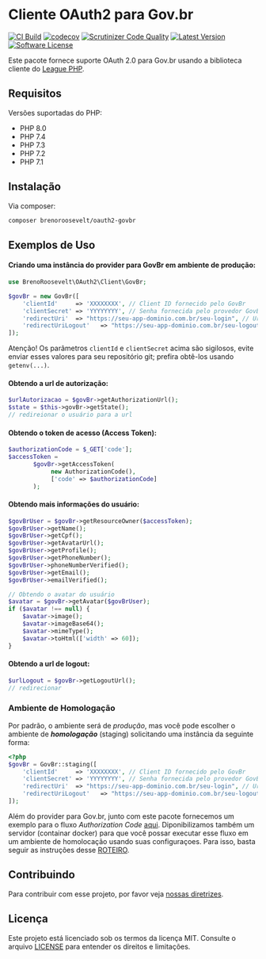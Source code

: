 # Cliente OAuth2 para Gov.br
[![CI Build](https://github.com/brenoroosevelt/oauth2-govbr/actions/workflows/ci.yml/badge.svg?branch=main)](https://github.com/brenoroosevelt/oauth2-govbr/actions/workflows/ci.yml)
[![codecov](https://codecov.io/gh/brenoroosevelt/oauth2-govbr/branch/main/graph/badge.svg?token=S1QBA18IBX)](https://codecov.io/gh/brenoroosevelt/oauth2-govbr) 
[![Scrutinizer Code Quality](https://scrutinizer-ci.com/g/brenoroosevelt/habemus/badges/quality-score.png?b=main)](https://scrutinizer-ci.com/g/brenoroosevelt/oauth2-govbr/?branch=main) 
[![Latest Version](https://img.shields.io/github/release/brenoroosevelt/oauth2-govbr.svg?style=flat)](https://github.com/brenoroosevelt/oauth2-govbr/releases) 
[![Software License](https://img.shields.io/badge/license-MIT-brightgreen.svg?style=flat)](LICENSE.md) 

Este pacote fornece suporte OAuth 2.0 para Gov.br usando a biblioteca cliente do [League PHP](https://github.com/thephpleague/oauth2-client).

## Requisitos
Versões suportadas do PHP:

* PHP 8.0
* PHP 7.4
* PHP 7.3
* PHP 7.2
* PHP 7.1

## Instalação
Via composer:

```bash
composer brenoroosevelt/oauth2-govbr 
```

## Exemplos de Uso
#### Criando uma instância do provider para GovBr em ambiente de produção:

```php
use BrenoRoosevelt\OAuth2\Client\GovBr;

$govBr = new GovBr([
    'clientId'     => 'XXXXXXXX', // Client ID fornecido pelo GovBr
    'clientSecret' => 'YYYYYYYY', // Senha fornecida pelo provedor GovBr
    'redirectUri'  => "https://seu-app-dominio.com.br/seu-login", // Url de redirecionamento
    'redirectUriLogout'   => "https://seu-app-dominio.com.br/seu-logout"
]);
```
Atenção! Os parâmetros `clientId` e `clientSecret` acima são sigilosos, evite enviar esses valores para seu repositório git; prefira obtê-los usando `getenv(...)`.

#### Obtendo a url de autorização:
```php
$urlAutorizacao = $govBr->getAuthorizationUrl();
$state = $this->govBr->getState();
// redireionar o usuário para a url 
```

#### Obtendo o token de acesso (Access Token):
```php
$authorizationCode = $_GET['code'];
$accessToken = 
       $govBr->getAccessToken(
            new AuthorizationCode(), 
            ['code' => $authorizationCode]
       );
```
#### Obtendo mais informações do usuário:
```php
$govBrUser = $govBr->getResourceOwner($accessToken);         
$govBrUser->getName();
$govBrUser->getCpf();
$govBrUser->getAvatarUrl();
$govBrUser->getProfile();
$govBrUser->getPhoneNumber();
$govBrUser->phoneNumberVerified();
$govBrUser->getEmail();
$govBrUser->emailVerified();

// Obtendo o avatar do usuário
$avatar = $govBr->getAvatar($govBrUser);
if ($avatar !== null) {
    $avatar->image();
    $avatar->imageBase64();
    $avatar->mimeType();
    $avatar->toHtml(['width' => 60]);
}
```
#### Obtendo a url de logout:
```php
$urlLogout = $govBr->getLogoutUrl();
// redirecionar  
```

### Ambiente de Homologação
Por padrão, o ambiente será de _produção_, mas você pode escolher o ambiente de _**homologação**_ (staging) solicitando uma instância da seguinte forma:
```php
<?php
$govBr = GovBr::staging([
    'clientId'     => 'XXXXXXXX', // Client ID fornecido pelo GovBr
    'clientSecret' => 'YYYYYYYY', // Senha fornecida pelo provedor GovBr
    'redirectUri'  => "https://seu-app-dominio.com.br/seu-login", // Url de redirecionamento
    'redirectUriLogout'   => "https://seu-app-dominio.com.br/seu-logout"
]);
```
Além do provider para Gov.br, junto com este pacote fornecemos um exemplo para o fluxo _Authorization Code_ [aqui](/example/AuthorizationCodeFlow.php).
Diponibilizamos também um servidor (containar docker) para que você possar executar esse fluxo em um ambiente de homolocação usando suas configuraçoes. Para isso, basta seguir as instruções desse [ROTEIRO](staging.md).  

## Contribuindo

Para contribuir com esse projeto, por favor veja [nossas diretrizes](CONTRIBUTING.md).

## Licença
Este projeto está licenciado sob os termos da licença MIT. Consulte o arquivo [LICENSE](LICENSE) para entender os direitos e limitações.

[PSR-1]: https://github.com/php-fig/fig-standards/blob/master/accepted/PSR-1-basic-coding-standard.md
[PSR-2]: https://github.com/php-fig/fig-standards/blob/master/accepted/PSR-2-coding-style-guide.md
[PSR-4]: https://github.com/php-fig/fig-standards/blob/master/accepted/PSR-4-autoloader.md
[PSR-7]: https://github.com/php-fig/fig-standards/blob/master/accepted/PSR-7-http-message.md